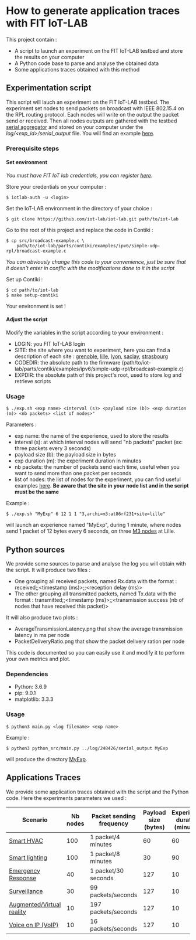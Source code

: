 # How to generate application traces with FIT IoT-LAB 

This project contain :
* A script to launch an experiment on the FIT IoT-LAB testbed and store the results on your computer
* A Python code base to parse and analyse the obtained data
* Some applications traces obtained with this method

## Experimentation script

This script will lauch an experiment on the FIT IoT-LAB testbed.
The experiment set nodes to send packets on broadcast with IEEE 802.15.4 on the RPL routing protocol.
Each nodes will write on the output the packet send or received. Then all nodes outputs are gathered with the testbed [serial aggregator](https://www.iot-lab.info/docs/tools/serial-aggregator/) and stored on your computer under the *log/<exp_id>/serial_output* file. You will find an example [here](https://gitlab.irisa.fr/0000H82G/traces/-/tree/master/log/248426). 

### Prerequisite steps

#### Set environment

*You must have FIT IoT lab credentials, you can register [here](https://www.iot-lab.info/testbed/signup).*

Store your credentials on your computer :
```
$ iotlab-auth -u <login>
```

Set the IoT-LAB environment in the directory of your choice :
```
$ git clone https://github.com/iot-lab/iot-lab.git path/to/iot-lab
```

Go to the root of this project and replace the code in Contiki :
```
$ cp src/broadcast-example.c \ 
	path/to/iot-lab/parts/contiki/examples/ipv6/simple-udp-rpl/broadcast-example.c
```
*You can obviously change this code to your convenience, just be sure that it doesn't enter in conflic with the modifications done to it in the script*

Set up Contiki :
```
$ cd path/to/iot-lab
$ make setup-contiki
```

Your environment is set !

#### Adjust the script 

Modify the variables in the script according to your environment :
* LOGIN: you FIT IoT-LAB login
* SITE: the site where you want to experiment, here you can find a description of each site : [grenoble](https://www.iot-lab.info/docs/deployment/grenoble/), [lille](https://www.iot-lab.info/docs/deployment/lille/), [lyon](https://www.iot-lab.info/docs/deployment/grenoble/), [saclay](https://www.iot-lab.info/docs/deployment/saclay/), [strasbourg](https://www.iot-lab.info/docs/deployment/saclay/)
* CODEDIR: the absolute path to the firmware (path/to/iot-lab/parts/contiki/examples/ipv6/simple-udp-rpl/broadcast-example.c)
* EXPDIR: the absolute path of this project's root, used to store log and retrieve scripts 


### Usage 

```
$ ./exp.sh <exp name> <interval (s)> <payload size (b)> <exp duration (m)> <nb packets> <list of nodes>"
```

Parameters :
* exp name: the name of the experience, used to store the results
* interval (s): at which interval nodes will send "nb packets" packet (ex: three packets every 3 seconds)
* payload size (b): the payload size in bytes
* exp duration (m): the experiment duration in minutes
* nb packets: the number of packets send each time, useful when you want to send more than one packet per seconds
* list of nodes: the list of nodes for the experiment, you can find useful examples [here](https://www.iot-lab.info/docs/tools/cli/#experiment-command). **Be aware that the site in your node list and in the script must be the same**

Example : 

```
$ ./exp.sh "MyExp" 6 12 1 1 "3,archi=m3:at86rf231+site=lille"
```
will launch an experience named "MyExp", during 1 minute, where nodes send 1 packet of 12 bytes every 6 seconds, on three [M3 nodes](https://www.iot-lab.info/docs/boards/iot-lab-m3/) at Lille.

## Python sources

We provide some sources to parse and analyse the log you will obtain with the script.
It will produce two files :
* One grouping all received packets, named <exp name>Rx.data with the format : received;<node name>;<timestamp (ms)>;<message id>;<reception delay (ms)> 
* The other grouping all transmitted packets, named <exp name>Tx.data with the format : transmitted;<node name>;<timestamp (ms)>;<message id>;<transmission success (nb of nodes that have received this packet)> 

It will also produce two plots :
* AverageTransmissionLatency.png that show the average transmission latency in ms per node
* PacketDeliveryRatio.png that show the packet delivery ration per node

This code is documented so you can easily use it and modify it to perform your own metrics and plot.

### Dependencies

* Python: 3.6.9
* pip: 9.0.1 
* matplotlib: 3.3.3

### Usage 

```
$ python3 main.py <log filename> <exp name>
```

Example :
```
$ python3 python_src/main.py ../log/248426/serial_output MyExp
```
will produce the directory [MyExp](https://gitlab.irisa.fr/0000H82G/traces/-/tree/master/MyExp).


## Applications Traces 

We provide some application traces obtained with the script and the Python code.
Here the experiments parameters we used :

| Scenario                                                                                                | Nb nodes | Packet sending frequency | Payload size (bytes) | Experiment duration (minutes) |
|---------------------------------------------------------------------------------------------------------|----------|--------------------------|----------------------|-------------------------------|
| [Smart HVAC](https://gitlab.irisa.fr/0000H82G/traces/-/tree/master/app_traces/HVAC)                     | 100      | 1 packet/4 minutes       | 60                   | 60                            |
| [Smart lighting](https://gitlab.irisa.fr/0000H82G/traces/-/tree/master/app_traces/Lighting)             | 100      | 1 packet/8 minutes       | 30                   | 90                            |
| [Emergency Response](https://gitlab.irisa.fr/0000H82G/traces/-/tree/master/app_traces/Emergency)        | 40       | 1 packet/30 seconds      | 127                  | 10                            |
| [Surveillance](https://gitlab.irisa.fr/0000H82G/traces/-/tree/master/app_traces/VoIP)                   | 30       | 99 packets/seconds       | 127                  | 10                            |
| [Augmented/Virtual reality](https://gitlab.irisa.fr/0000H82G/traces/-/tree/master/app_traces/AR)        | 10       | 197 packets/seconds      | 127                  | 10                            |
| [Voice on IP (VoIP)](https://gitlab.irisa.fr/0000H82G/traces/-/tree/master/app_traces/VoIP)             | 10       | 16 packets/seconds       | 127                  | 10                            |
